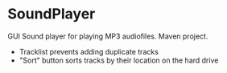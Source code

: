 # SoundPlayer
GUI Sound player for playing MP3 audiofiles. Maven project.

- Tracklist prevents adding duplicate tracks
- "Sort" button sorts tracks by their location on the hard drive
